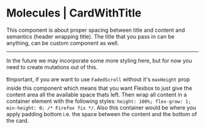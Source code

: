 # Molecules | CardWithTitle

This component is about proper spacing between title and content and semantics (header wrapping title).
The title that you pass in can be anything, can be custom component as well.

---

In the future we may incorporate some more styling here, but for now you need to create mutations out of this.

❗️Important, if you are want to use `FadedScroll` without it's `maxHeight` prop inside this component which means that you want Flexbox to just give the content area all the available space thats left. Then wrap all content in a container element with the following styles: `height: 100%; flex-grow: 1; min-height: 0; /* Firefox fix */`. Also this container would be where you apply padding bottom i.e. the space between the content and the bottom of the card.
